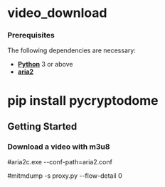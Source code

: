# video_download


### Prerequisites

The following dependencies are necessary:

* **[Python](https://www.python.org/downloads/)**  3 or above
* **[aria2](https://aria2.github.io/)** 

# pip install pycryptodome

## Getting Started

### Download a video with m3u8


#aria2c.exe  --conf-path=aria2.conf


#mitmdump -s proxy.py --flow-detail 0



